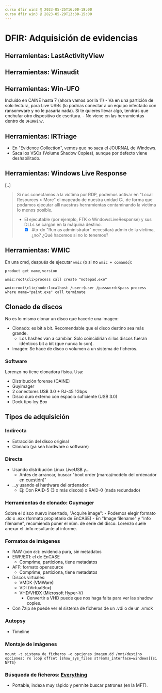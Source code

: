 ```yaml
---
curso dfir win3 @ 2023-05-25T16:00-18:00
curso dfir win3 @ 2023-05-29T13:30-15:00
---
```

# DFIR: Adquisición de evidencias

## Herramientas: LastActivityView
## Herramientas: Winaudit
## Herramientas: Win-UFO
Incluido en CAINE hasta 7 (ahora vamos por la 11)
	- Va en una partición de solo lectura, para Live USBs (lo podrías conectar a un equipo infectado con ransomware y no le pasaría nada). Si te quieres llevar algo, tendrás que enchufar otro dispositivo de escritura.
	- No viene en las herramientas dentro de `DFIRWin/`.
## Herramientas: IRTriage
- En "Evidence Collection", vemos que no saca el JOURNAL de Windows.
- Saca los VSCs (Volume Shadow Copies), aunque por defecto viene deshabilitado.
## Herramientas: Windows Live Response
[..]
> Si nos conectamos a la víctima por RDP,
> podemos activar en "Local Resources > More" el mapeado de nuestra unidad C:,
> de forma que podamos ejecutar allí nuestras herramientas contaminando la víctima lo menos posible.
> - El ejecutable (por ejemplo, FTK o WindowsLiveResponse) y sus DLLs se cargan en la máquina destino.
> 	- [x] #to-do "Run as administrator" necesitará admin de la víctima, ¿no? ¿Qué hacemos si no lo tenemos?

## Herramientas: WMIC
En una cmd, después de ejecutar `wmic` (o si no `wmic + comando`):
```
product get name,version
```
```
wmic:root\cli>process call create "notepad.exe"
```
```
wmic:root\cli>/node:localhost /user:$user /password:$pass process where name="paint.exe" call terminate
```

## Clonado de discos
No es lo mismo clonar un disco que hacerle una imagen:
- Clonado: es bit a bit. Recomendable que el disco destino sea más grande.
	- Los hashes van a cambiar. Solo coincidirían si los discos fueran idénticos bit a bit (que nunca lo son).
- Imagen: Se hace de disco o volumen a un sistema de ficheros.

### Software
Lorenzo no tiene clonadora física. Usa:
- Distribución forense (CAINE)
- Guyimager
- 2 conectores USB 3.0 + RJ-45 1Gbps
- Disco duro externo con espacio suficiente (USB 3.0)
- Dock tipo Icy Box

## Tipos de adquisición
### Indirecta
- Extracción del disco original
- Clonado (ya sea hardware o software)
### Directa
- Usando distribución Linux LiveUSB y...
	- Antes de arrancar, buscar "boot order [marca/modelo del ordenador en cuestión]"
- ...y usando el hardware del ordenador:
	- Ej: Con RAID-5 (3 o más discos) o RAID-0 (nada redundado)

### Herramientas de clonado: Guymager
Sobre el disco nuevo insertado, "Acquire image":
	- Podemos elegir formato .dd o .exx (formato propietario de EnCASE)
	- En "Image filename" y "Info filename", recomienda poner el núm. de serie del disco.
Lorenzo suele anexar el .info resultante al informe.

### Formatos de imágenes
- RAW (con `dd`): evidencia pura, sin metadatos
- EWF/E01: el de EnCASE
	- Comprime, particiona, tiene metadatos
- AFF: formato opensource
	- Comprime, particiona, tiene metadatos
- Discos virtuales:
	- VMDK (VMWare)
	- VDI (VirtualBox)
	- VHD/VHDX (Microsoft Hyper-V)
		- Convertir a VHD puede que nos haga falta para ver las shadow copies.
- Con 7zip se puede ver el sistema de ficheros de un .vdi o de un .vmdk

### Autopsy
- Timeline

### Montaje de imágenes
```
mount -t sistema_de_ficheros -o opciones imagen.dd /mnt/destino
opciones: ro loop offset [show_sys_files streams_interface=windows]{si NFTS}
```

### Búsqueda de ficheros: [Everything](https://www.voidtools.com/downloads)
- Portable, indexa muy rápido y permite buscar patrones (en la MFT).
